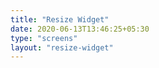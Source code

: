 ```yaml
---
title: "Resize Widget"
date: 2020-06-13T13:46:25+05:30
type: "screens"
layout: "resize-widget"
---
```

